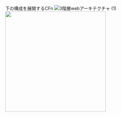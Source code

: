 下の構成を展開するCFn
![3階層webアーキテクチャ (1)](https://user-images.githubusercontent.com/44140439/97112670-fe72d000-1728-11eb-946a-9609c8da2996.png)
<img src="https://user-images.githubusercontent.com/44140439/97112670-fe72d000-1728-11eb-946a-9609c8da2996.png" width="320px">

